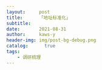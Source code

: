 ```yaml
---
layout:     post
title:      「地址标准化」
subtitle:  
date:       2021-08-31
author:     kaws-y
header-img: img/post-bg-debug.png
catalog: 	  true
tags:
    - 调研梳理
---
```

